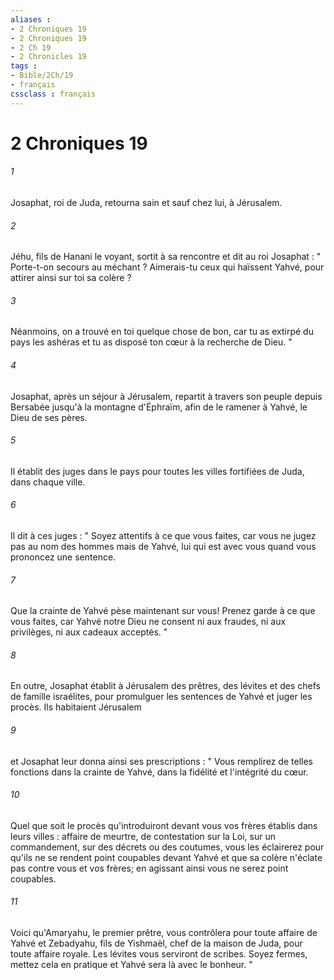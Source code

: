 ```yaml
---
aliases : 
- 2 Chroniques 19
- 2 Chroniques 19
- 2 Ch 19
- 2 Chronicles 19
tags : 
- Bible/2Ch/19
- français
cssclass : français
---
```


# 2 Chroniques 19

###### 1
Josaphat, roi de Juda, retourna sain et sauf chez lui, à Jérusalem. 
###### 2
Jéhu, fils de Hanani le voyant, sortit à sa rencontre et dit au roi Josaphat : " Porte-t-on secours au méchant ? Aimerais-tu ceux qui haïssent Yahvé, pour attirer ainsi sur toi sa colère ? 
###### 3
Néanmoins, on a trouvé en toi quelque chose de bon, car tu as extirpé du pays les ashéras et tu as disposé ton cœur à la recherche de Dieu. " 
###### 4
Josaphat, après un séjour à Jérusalem, repartit à travers son peuple depuis Bersabée jusqu'à la montagne d'Éphraïm, afin de le ramener à Yahvé, le Dieu de ses pères. 
###### 5
Il établit des juges dans le pays pour toutes les villes fortifiées de Juda, dans chaque ville. 
###### 6
Il dit à ces juges : " Soyez attentifs à ce que vous faites, car vous ne jugez pas au nom des hommes mais de Yahvé, lui qui est avec vous quand vous prononcez une sentence. 
###### 7
Que la crainte de Yahvé pèse maintenant sur vous! Prenez garde à ce que vous faites, car Yahvé notre Dieu ne consent ni aux fraudes, ni aux privilèges, ni aux cadeaux acceptés. " 
###### 8
En outre, Josaphat établit à Jérusalem des prêtres, des lévites et des chefs de famille israélites, pour promulguer les sentences de Yahvé et juger les procès. Ils habitaient Jérusalem 
###### 9
et Josaphat leur donna ainsi ses prescriptions : " Vous remplirez de telles fonctions dans la crainte de Yahvé, dans la fidélité et l'intégrité du cœur. 
###### 10
Quel que soit le procès qu'introduiront devant vous vos frères établis dans leurs villes : affaire de meurtre, de contestation sur la Loi, sur un commandement, sur des décrets ou des coutumes, vous les éclairerez pour qu'ils ne se rendent point coupables devant Yahvé et que sa colère n'éclate pas contre vous et vos frères; en agissant ainsi vous ne serez point coupables. 
###### 11
Voici qu'Amaryahu, le premier prêtre, vous contrôlera pour toute affaire de Yahvé et Zebadyahu, fils de Yishmaèl, chef de la maison de Juda, pour toute affaire royale. Les lévites vous serviront de scribes. Soyez fermes, mettez cela en pratique et Yahvé sera là avec le bonheur. " 
